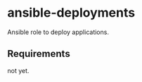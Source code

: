 ansible-deployments
=========

Ansible role to deploy applications.

Requirements
------------

not yet.
